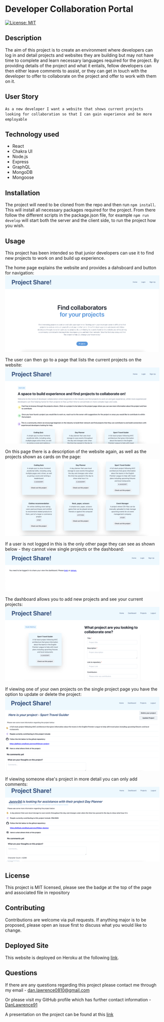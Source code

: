 # Developer Collaboration Portal

[![License: MIT](https://img.shields.io/badge/License-MIT-yellow.svg)](https://opensource.org/licenses/MIT)

## Description

The aim of this project is to create an environment where developers can log in and detail projects and websites they are building but may not have time to complete and learn necessary languages required for the project. By providing details of the project and what it entails, fellow developers can then either leave comments to assist, or they can get in touch with the developer to offer to collaborate on the project and offer to work with them on it.

## User Story

`As a new developer I want a website that shows current projects looking for collaboration so that I can gain experience and be more employable`

## Technology used

- React
- Chakra UI
- Node.js
- Express
- GraphQL
- MongoDB
- Mongoose

## Installation

The project will need to be cloned from the repo and then run `npm install`. This will install all necessary packages required for the project. From there follow the different scripts in the package.json file, for example `npm run develop` will start both the server and the client side, to run the project how you wish.

## Usage

This project has been intended so that junior developers can use it to find new projects to work on and build up experience.

The home page explains the website and provides a dahsboard and button for navigation:
![Home page](./images/readme1.png)

The user can then go to a page that lists the current projects on the website:
![Projects page](./images/readme2.png)

On this page there is a description of the website again, as well as the projects shown as cards on the page:
![Extended projects page](./images/readme3.png)

If a user is not logged in this is the only other page they can see as shown below - they cannot view single projects or the dashboard:
![Sign in prompt](./images/readme4.png)

The dashboard allows you to add new projects and see your current projects:
![Dashboard view](./images/readme5.png)

If viewing one of your own projects on the single project page you have the option to update or delete the project:
![Own single project view](./images/readme6.png)

If viewing someone else's project in more detail you can only add comments:
![Other users single project view](./images/readme7.png)

## License

This project is MIT licensed, please see the badge at the top of the page and associated file in repository

## Contributing

Contributions are welcome via pull requests. If anything major is to be proposed, please open an issue first to discuss what you would like to change.

## Deployed Site

This website is deployed on Heroku at the following [link](https://serene-spire-10596.herokuapp.com/).

## Questions

If there are any questions regarding this project please contact me through my email - dan.lawrence0810@gmail.com

Or please visit my GitHub profile which has further contact information - [DanLawrence91](https://github.com/DanLawrence91)

A presentation on the project can be found at this [link](https://docs.google.com/presentation/d/1c396s9xQC4FTblammwdVltw2CYupLQFjlyFig2KOaqQ/edit?usp=sharing)
